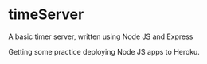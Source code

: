 timeServer
==========

A basic timer server, written using Node JS and Express

Getting some practice deploying Node JS apps to Heroku.
